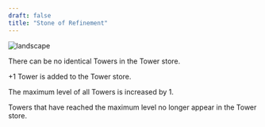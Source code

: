 ```yaml
---
draft: false
title: "Stone of Refinement"
---
```


![landscape](/images/relics/spr_relic_17.png)


There can be no identical Towers in the Tower store. 

+1 Tower is added to the Tower store. 

The maximum level of all Towers is increased by 1. 

Towers that have reached the maximum level no longer appear in the Tower store.
